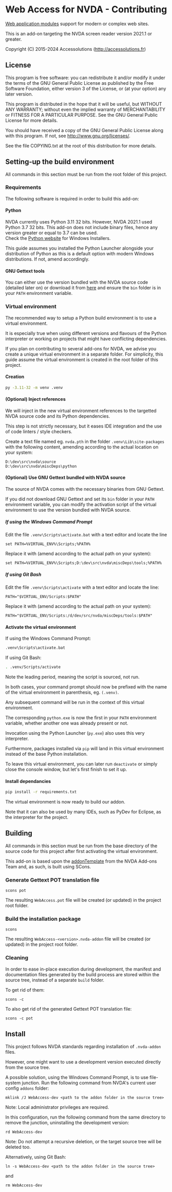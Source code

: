 # Web Access for NVDA - Contributing

[Web application modules](http://webmodules.org/) support for modern or complex web sites.

This is an add-on targeting the NVDA screen reader version 2021.1 or greater. 


Copyright (C) 2015-2024 Accessolutions (http://accessolutions.fr)

## License

This program is free software: you can redistribute it and/or modify
it under the terms of the GNU General Public License as published by
the Free Software Foundation, either version 3 of the License, or
(at your option) any later version.

This program is distributed in the hope that it will be useful,
but WITHOUT ANY WARRANTY; without even the implied warranty of
MERCHANTABILITY or FITNESS FOR A PARTICULAR PURPOSE.  See the
GNU General Public License for more details.

You should have received a copy of the GNU General Public License
along with this program.  If not, see <http://www.gnu.org/licenses/>.

See the file COPYING.txt at the root of this distribution for more details.


## Setting-up the build environment

All commands in this section must be run from the root folder of this project.


### Requirements

The following software is required in order to build this add-on:


#### Python

NVDA currently uses Python 3.11 32 bits. However, NVDA 2021.1 used Python 3.7 32 bits.
This add-on does not include binary files, hence any version greater or equal to 3.7 can be used.  
Check the [Python website](http://www.python.org) for Windows Installers.

This guide assumes you installed the Python Launcher alongside your distribution of Python as this is
a default option with modern Windows distributions.
If not, amend accordingly.


#### GNU Gettext tools

You can either use the version bundled with the NVDA source code (detailed later on) or download it from
[here](http://gnuwin32.sourceforge.net/downlinks/gettext.php) and ensure the `bin` folder is in your
`PATH` environment variable.


### Virtual environment

The recommended way to setup a Python build environment is to use a virtual environment.

It is especially true when using different versions and flavours of the Python
interpreter or working on projects that might have conflicting dependencies. 

If you plan on contributing to several add-ons for NVDA, we advise you create a unique virtual
environment in a separate folder. For simplicity, this guide assume the virtual environment
is created in the root folder of this project.


#### Creation

```sh
py -3.11-32 -m venv .venv
```

	
#### (Optional) Inject references

We will inject in the new virtual environment references to the targetted
NVDA source code and its Python dependencies.

This step is not strictly necessary, but it eases IDE integration and the
use of code linters / style checkers.


Create a text file named eg. `nvda.pth` in the folder `.venv\Lib\site-packages` with
the following content, amending according to the actual location on your system:

```
D:\dev\src\nvda\source
D:\dev\src\nvda\miscDeps\python
```


#### (Optional) Use GNU Gettext bundled with NVDA source

The source of NVDA comes with the necessary binaries from GNU Gettext.

If you did not download GNU Gettext and set its `bin` folder in your `PATH` environment variable,
you can modify the activation script of the virtual environment to use the version bundled
with NVDA source.

##### If using the Windows Command Prompt

Edit the file `.venv\Scripts\activate.bat` with a text editor and locate the line

```
set PATH=%VIRTUAL_ENV%\Scripts;%PATH%
```

Replace it with (amend according to the actual path on your system):

```
set PATH=%VIRTUAL_ENV%\Scripts;D:\dev\src\nvda\miscDeps\tools;%PATH%
```


##### If using Git Bash

Edit the file `.venv\Scripts\activate` with a text editor and locate the line:

```
PATH="$VIRTUAL_ENV/Scripts:$PATH"
```

Replace it with (amend according to the actual path on your system):

```
PATH="$VIRTUAL_ENV/Scripts:/d/dev/src/nvda/miscDeps/tools:$PATH"
```


#### Activate the virtual environment

If using the Windows Command Prompt:

```sh
.venv\Scripts\activate.bat
```

If using Git Bash:
```sh
. .venv/Scripts/activate
```

Note the leading period, meaning the script is sourced, not run.


In both cases, your command prompt should now be prefixed with the name of the virtual
environment in parenthesis, eg. `(.venv)`.


Any subsequent command will be run in the context of this virtual
environment.

The corresponding `python.exe` is now the first in your `PATH` environment
variable, whether another one was already present or not.

Invocation using the Python Launcher (`py.exe`) also uses this very interpreter.

Furthermore, packages installed via `pip` will land in this virtual
environment instead of the base Python installation.


To leave this virtual environment, you can later run `deactivate` or simply
close the console window, but let's first finish to set it up.


#### Install dependancies

```sh
pip install -r requirements.txt
```


The virtual environment is now ready to build our addon.


Note that it can also be used by many IDEs, such as PyDev for Eclipse, as
the interpreter for the project. 


## Building

All commands in this section must be run from the base directory of the source code for this project
after first activating the virtual environment.


This add-on is based upon the
[addonTemplate](https://bitbucket.org/nvdaaddonteam/addontemplate)
from the NVDA Add-ons Team and, as such, is built using SCons.


### Generate Gettext POT translation file

```
scons pot
```


The resulting `WebAccess.pot` file will be created (or updated) in the project
root folder.


### Build the installation package

```
scons
```


The resulting `WebAccess-<version>.nvda-addon` file will be created (or
updated) in the project root folder.


### Cleaning

In order to ease in-place execution during development, the manifest
and documentation files generated by the build process are stored within the
source tree, instead of a separate `build` folder.

To get rid of them:

```
scons -c
```



To also get rid of the generated Gettext POT translation file:

```
scons -c pot
```


## Install

This project follows NVDA standards regarding installation of `.nvda-addon` files.


However, one might want to use a development version executed directly from
the source tree.

A possible solution, using the Windows Command Prompt, is to use file-system
junction. Run the following command from NVDA's current user config `addons` folder:

```
mklink /J WebAccess-dev <path to the addon folder in the source tree>
```

Note: Local administrator privileges are required.


In this configuration, run the following command from the same
directory to remove the junction, uninstalling the development version:

```
rd WebAccess-dev
```

Note: Do not attempt a recursive deletion, or the target source tree will be
deleted too.


Alternatively, using Git Bash:

```
ln -s WebAccess-dev <path to the addon folder in the source tree>
```

and

```
rm WebAccess-dev
```
